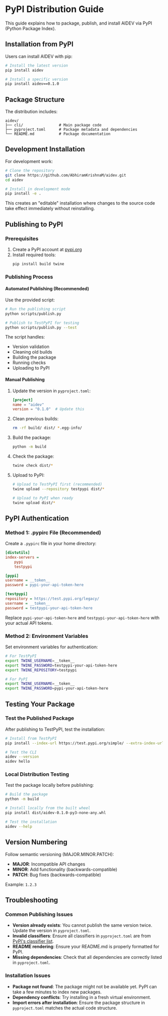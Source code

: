 # PyPI Distribution Guide

This guide explains how to package, publish, and install AIDEV via PyPI (Python Package Index).

## Installation from PyPI

Users can install AIDEV with pip:

```bash
# Install the latest version
pip install aidev

# Install a specific version
pip install aidev==0.1.0
```

## Package Structure

The distribution includes:

```
aidev/
├── cli/                # Main package code
├── pyproject.toml      # Package metadata and dependencies
└── README.md           # Package documentation
```

## Development Installation

For development work:

```bash
# Clone the repository
git clone https://github.com/AbhiramKrishnaM/aidev.git
cd aidev

# Install in development mode
pip install -e .
```

This creates an "editable" installation where changes to the source code take effect immediately without reinstalling.

## Publishing to PyPI

### Prerequisites

1. Create a PyPI account at [pypi.org](https://pypi.org/account/register/)
2. Install required tools:
   ```bash
   pip install build twine
   ```

### Publishing Process

#### Automated Publishing (Recommended)

Use the provided script:

```bash
# Run the publishing script
python scripts/publish.py

# Publish to TestPyPI for testing
python scripts/publish.py --test
```

The script handles:
- Version validation
- Cleaning old builds
- Building the package
- Running checks
- Uploading to PyPI

#### Manual Publishing

1. Update the version in `pyproject.toml`:
   ```toml
   [project]
   name = "aidev"
   version = "0.1.0"  # Update this
   ```

2. Clean previous builds:
   ```bash
   rm -rf build/ dist/ *.egg-info/
   ```

3. Build the package:
   ```bash
   python -m build
   ```

4. Check the package:
   ```bash
   twine check dist/*
   ```

5. Upload to PyPI:
   ```bash
   # Upload to TestPyPI first (recommended)
   twine upload --repository testpypi dist/*

   # Upload to PyPI when ready
   twine upload dist/*
   ```

## PyPI Authentication

### Method 1: .pypirc File (Recommended)

Create a `.pypirc` file in your home directory:

```ini
[distutils]
index-servers =
    pypi
    testpypi

[pypi]
username = __token__
password = pypi-your-api-token-here

[testpypi]
repository = https://test.pypi.org/legacy/
username = __token__
password = testpypi-your-api-token-here
```

Replace `pypi-your-api-token-here` and `testpypi-your-api-token-here` with your actual API tokens.

### Method 2: Environment Variables

Set environment variables for authentication:

```bash
# For TestPyPI
export TWINE_USERNAME=__token__
export TWINE_PASSWORD=testpypi-your-api-token-here
export TWINE_REPOSITORY=testpypi

# For PyPI
export TWINE_USERNAME=__token__
export TWINE_PASSWORD=pypi-your-api-token-here
```

## Testing Your Package

### Test the Published Package

After publishing to TestPyPI, test the installation:

```bash
# Install from TestPyPI
pip install --index-url https://test.pypi.org/simple/ --extra-index-url https://pypi.org/simple/ aidev

# Test the CLI
aidev --version
aidev hello
```

### Local Distribution Testing

Test the package locally before publishing:

```bash
# Build the package
python -m build

# Install locally from the built wheel
pip install dist/aidev-0.1.0-py3-none-any.whl

# Test the installation
aidev --help
```

## Version Numbering

Follow semantic versioning (MAJOR.MINOR.PATCH):

- **MAJOR**: Incompatible API changes
- **MINOR**: Add functionality (backwards-compatible)
- **PATCH**: Bug fixes (backwards-compatible)

Example: `1.2.3`

## Troubleshooting

### Common Publishing Issues

- **Version already exists**: You cannot publish the same version twice. Update the version in `pyproject.toml`.
- **Invalid classifiers**: Ensure all classifiers in `pyproject.toml` are from [PyPI's classifier list](https://pypi.org/classifiers/).
- **README rendering**: Ensure your README.md is properly formatted for PyPI.
- **Missing dependencies**: Check that all dependencies are correctly listed in `pyproject.toml`.

### Installation Issues

- **Package not found**: The package might not be available yet. PyPI can take a few minutes to index new packages.
- **Dependency conflicts**: Try installing in a fresh virtual environment.
- **Import errors after installation**: Ensure the package structure in `pyproject.toml` matches the actual code structure.
